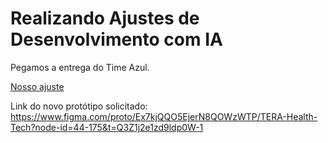 # Realizando Ajustes de Desenvolvimento com IA

Pegamos a entrega do Time Azul.

[Nosso ajuste](https://github.com/minoru-yamanaka/defasio_luana_site_ia_21124/blob/main/time_azul_desafio_retrabalho/index.html)

Link do novo protótipo solicitado:
https://www.figma.com/proto/Ex7kjQQO5EjerN8QOWzWTP/TERA-Health-Tech?node-id=44-175&t=Q3Z1j2e1zd9ldp0W-1

